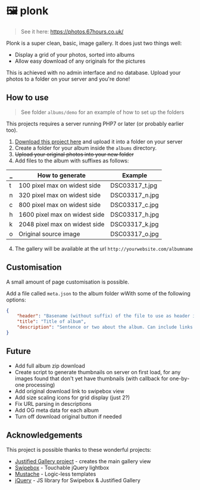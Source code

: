 # 🖼️ plonk

> See it here: https://photos.67hours.co.uk/

Plonk is a super clean, basic, image gallery.
It does just two things well: 

* Display a grid of your photos, sorted into albums
* Allow easy download of any originals for the pictures

This is achieved with no admin interface and no database. Upload your photos to a folder on your server and you're done!

## How to use

> See folder `albums/demo` for an example of how to set up the folders

This projects requires a server running PHP7 or later (or probably earlier too).

1. [Download this project here](https://github.com/gcsalzburg/plonk/archive/master.zip) and upload it into a folder on your server
2. Create a folder for your album inside the `albums` directory.
2. ~~Upload your original photos into your new folder~~
3. Add files to the album with suffixes as follows:

| _ | How to generate | Example |
| --- | --- | -- |
| t | 100 pixel max on widest side | DSC03317_t.jpg |
| n | 320 pixel max on widest side | DSC03317_n.jpg |
| c | 800 pixel max on widest side | DSC03317_c.jpg |
| h | 1600 pixel max on widest side | DSC03317_h.jpg |
| k | 2048 pixel max on widest side | DSC03317_k.jpg |
| o | Original source image | DSC03317_o.jpg |

4. The gallery will be available at the url `http://yourwebsite.com/albumname`

## Customisation

A small amount of page customisation is possible.

Add a file called `meta.json` to the album folder wWith some of the following options:

```json
{
    "header": "Basename (without suffix) of the file to use as header image, e.g. DSC00317",
    "title": "Title of album",
    "description": "Sentence or two about the album. Can include links."
}
```

## Future

* Add full album zip download
* Create script to generate thumbnails on server on first load, for any images found that don't yet have thumbnails (with callback for one-by-one processing)
* Add original download link to swipebox view
* Add size scaling icons for grid display (just 2?)
* Fix URL parsing in descriptions
* Add OG meta data for each album
* Turn off download original button if needed

## Acknowledgements

This project is possible thanks to these wonderful projects:

* [Justified Gallery project](https://github.com/miromannino/Justified-Gallery) - creates the main gallery view
* [Swipebox](http://brutaldesign.github.io/swipebox/) - Touchable jQuery lightbox
* [Mustache](http://mustache.github.io/) - Logic-less templates
* [jQuery](http://jquery.com/) - JS library for Swipebox & Justified Gallery